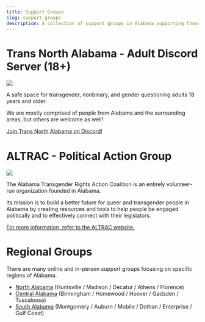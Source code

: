 ```yaml
---
title: Support Groups
slug: support-groups
description: A collection of support groups in Alabama supporting those in the transgender umbrella.
---
```


# Trans North Alabama - Adult Discord Server (18+)

[<img src="/extra_static/tna-logo.png" class="header-image" />][tna-discord-logo]

A safe space for transgender, nonbinary, and gender questioning adults 18 years and older.

We are mostly comprised of people from Alabama and the surrounding areas, but others are welcome as well!

[Join Trans North Alabama on Discord!][tna-discord-invite]

# ALTRAC - Political Action Group

[<img src="/extra_static/altrac-logo.png" class="header-image" />][altrac-logo]

The Alabama Transgender Rights Action Coalition is an entirely volunteer-run organization founded in Alabama.

Its mission is to build a better future for queer and transgender people in Alabama by creating resources and
tools to help people be engaged politically and to effectively connect with their legislators.

[For more information, refer to the ALTRAC website.][altrac-website]

# Regional Groups

There are many online and in-person support groups focusing on specific regions of Alabama.

- [North Alabama][group-north] (Huntsville / Madison / Decatur / Athens / Florence)
- [Central Alabama][group-central] (Birmingham / Homewood / Hoover / Gadsden / Tuscaloosa)
- [South Alabama][group-south] (Montgomery / Auburn / Mobile / Dothan / Enterprise / Gulf Coast)

[tna-discord-logo]: https://discord.gg/3a9uxjwvbd "The Trans North Alabama logo, a rocket in the colors of the trans flag"
[tna-discord-invite]: https://discord.gg/3a9uxjwvbd "Discord Invite to the Trans North Alabama Discord server"
[altrac-logo]: https://altrac.works/ "ALTRAC's logo/banner, the borders of Alabama with the cross in the colors of the trans flag"
[altrac-website]: https://altrac.works/ "ALTRAC's website"
[group-north]: /pages/groups-north "North Alabama specific support groups"
[group-central]: /pages/groups-central "Central Alabama specific support groups"
[group-south]: /pages/groups-south "South Alabama specific support groups"
